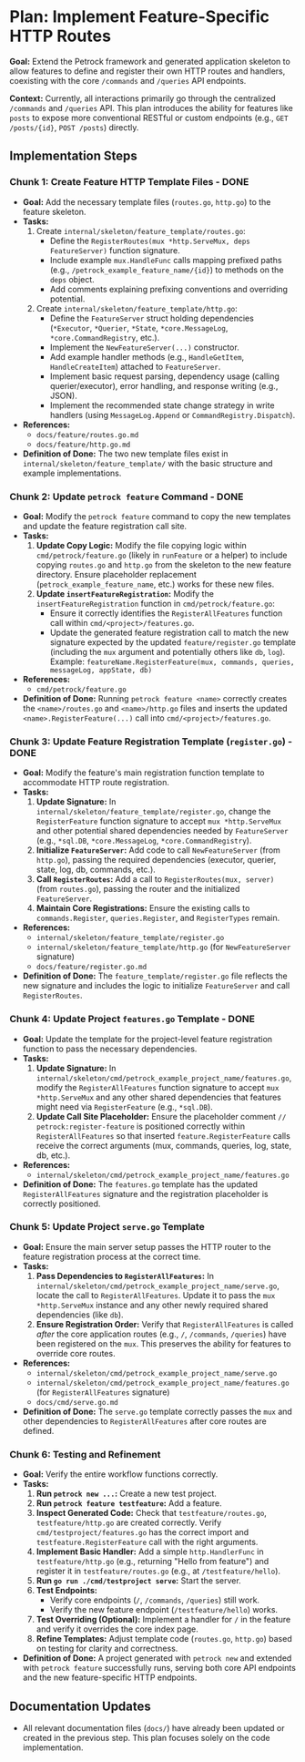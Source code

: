 # Plan: Implement Feature-Specific HTTP Routes

**Goal:** Extend the Petrock framework and generated application skeleton to allow features to define and register their own HTTP routes and handlers, coexisting with the core `/commands` and `/queries` API endpoints.

**Context:** Currently, all interactions primarily go through the centralized `/commands` and `/queries` API. This plan introduces the ability for features like `posts` to expose more conventional RESTful or custom endpoints (e.g., `GET /posts/{id}`, `POST /posts`) directly.

## Implementation Steps

### Chunk 1: Create Feature HTTP Template Files - DONE

- **Goal:** Add the necessary template files (`routes.go`, `http.go`) to the feature skeleton.
- **Tasks:**
  1. Create `internal/skeleton/feature_template/routes.go`:
      - Define the `RegisterRoutes(mux *http.ServeMux, deps FeatureServer)` function signature.
      - Include example `mux.HandleFunc` calls mapping prefixed paths (e.g., `/petrock_example_feature_name/{id}`) to methods on the `deps` object.
      - Add comments explaining prefixing conventions and overriding potential.
  2. Create `internal/skeleton/feature_template/http.go`:
      - Define the `FeatureServer` struct holding dependencies (`*Executor`, `*Querier`, `*State`, `*core.MessageLog`, `*core.CommandRegistry`, etc.).
      - Implement the `NewFeatureServer(...)` constructor.
      - Add example handler methods (e.g., `HandleGetItem`, `HandleCreateItem`) attached to `FeatureServer`.
      - Implement basic request parsing, dependency usage (calling querier/executor), error handling, and response writing (e.g., JSON).
      - Implement the recommended state change strategy in write handlers (using `MessageLog.Append` or `CommandRegistry.Dispatch`).
- **References:**
  - `docs/feature/routes.go.md`
  - `docs/feature/http.go.md`
- **Definition of Done:** The two new template files exist in `internal/skeleton/feature_template/` with the basic structure and example implementations.

### Chunk 2: Update `petrock feature` Command - DONE

- **Goal:** Modify the `petrock feature` command to copy the new templates and update the feature registration call site.
- **Tasks:**
  1. **Update Copy Logic:** Modify the file copying logic within `cmd/petrock/feature.go` (likely in `runFeature` or a helper) to include copying `routes.go` and `http.go` from the skeleton to the new feature directory. Ensure placeholder replacement (`petrock_example_feature_name`, etc.) works for these new files.
  2. **Update `insertFeatureRegistration`:** Modify the `insertFeatureRegistration` function in `cmd/petrock/feature.go`:
      - Ensure it correctly identifies the `RegisterAllFeatures` function call within `cmd/<project>/features.go`.
      - Update the generated feature registration call to match the new signature expected by the updated `feature/register.go` template (including the `mux` argument and potentially others like `db`, `log`). Example: `featureName.RegisterFeature(mux, commands, queries, messageLog, appState, db)`
- **References:**
  - `cmd/petrock/feature.go`
- **Definition of Done:** Running `petrock feature <name>` correctly creates the `<name>/routes.go` and `<name>/http.go` files and inserts the updated `<name>.RegisterFeature(...)` call into `cmd/<project>/features.go`.

### Chunk 3: Update Feature Registration Template (`register.go`) - DONE

- **Goal:** Modify the feature's main registration function template to accommodate HTTP route registration.
- **Tasks:**
  1. **Update Signature:** In `internal/skeleton/feature_template/register.go`, change the `RegisterFeature` function signature to accept `mux *http.ServeMux` and other potential shared dependencies needed by `FeatureServer` (e.g., `*sql.DB`, `*core.MessageLog`, `*core.CommandRegistry`).
  2. **Initialize `FeatureServer`:** Add code to call `NewFeatureServer` (from `http.go`), passing the required dependencies (executor, querier, state, log, db, commands, etc.).
  3. **Call `RegisterRoutes`:** Add a call to `RegisterRoutes(mux, server)` (from `routes.go`), passing the router and the initialized `FeatureServer`.
  4. **Maintain Core Registrations:** Ensure the existing calls to `commands.Register`, `queries.Register`, and `RegisterTypes` remain.
- **References:**
  - `internal/skeleton/feature_template/register.go`
  - `internal/skeleton/feature_template/http.go` (for `NewFeatureServer` signature)
  - `docs/feature/register.go.md`
- **Definition of Done:** The `feature_template/register.go` file reflects the new signature and includes the logic to initialize `FeatureServer` and call `RegisterRoutes`.

### Chunk 4: Update Project `features.go` Template - DONE

- **Goal:** Update the template for the project-level feature registration function to pass the necessary dependencies.
- **Tasks:**
  1. **Update Signature:** In `internal/skeleton/cmd/petrock_example_project_name/features.go`, modify the `RegisterAllFeatures` function signature to accept `mux *http.ServeMux` and any other shared dependencies that features might need via `RegisterFeature` (e.g., `*sql.DB`).
  2. **Update Call Site Placeholder:** Ensure the placeholder comment `// petrock:register-feature` is positioned correctly within `RegisterAllFeatures` so that inserted `feature.RegisterFeature` calls receive the correct arguments (mux, commands, queries, log, state, db, etc.).
- **References:**
  - `internal/skeleton/cmd/petrock_example_project_name/features.go`
- **Definition of Done:** The `features.go` template has the updated `RegisterAllFeatures` signature and the registration placeholder is correctly positioned.

### Chunk 5: Update Project `serve.go` Template

- **Goal:** Ensure the main server setup passes the HTTP router to the feature registration process at the correct time.
- **Tasks:**
  1. **Pass Dependencies to `RegisterAllFeatures`:** In `internal/skeleton/cmd/petrock_example_project_name/serve.go`, locate the call to `RegisterAllFeatures`. Update it to pass the `mux *http.ServeMux` instance and any other newly required shared dependencies (like `db`).
  2. **Ensure Registration Order:** Verify that `RegisterAllFeatures` is called _after_ the core application routes (e.g., `/`, `/commands`, `/queries`) have been registered on the `mux`. This preserves the ability for features to override core routes.
- **References:**
  - `internal/skeleton/cmd/petrock_example_project_name/serve.go`
  - `internal/skeleton/cmd/petrock_example_project_name/features.go` (for `RegisterAllFeatures` signature)
  - `docs/cmd/serve.go.md`
- **Definition of Done:** The `serve.go` template correctly passes the `mux` and other dependencies to `RegisterAllFeatures` after core routes are defined.

### Chunk 6: Testing and Refinement

- **Goal:** Verify the entire workflow functions correctly.
- **Tasks:**
  1. **Run `petrock new ...`:** Create a new test project.
  2. **Run `petrock feature testfeature`:** Add a feature.
  3. **Inspect Generated Code:** Check that `testfeature/routes.go`, `testfeature/http.go` are created correctly. Verify `cmd/testproject/features.go` has the correct import and `testfeature.RegisterFeature` call with the right arguments.
  4. **Implement Basic Handler:** Add a simple `http.HandlerFunc` in `testfeature/http.go` (e.g., returning "Hello from feature") and register it in `testfeature/routes.go` (e.g., at `/testfeature/hello`).
  5. **Run `go run ./cmd/testproject serve`:** Start the server.
  6. **Test Endpoints:**
      - Verify core endpoints (`/`, `/commands`, `/queries`) still work.
      - Verify the new feature endpoint (`/testfeature/hello`) works.
  7. **Test Overriding (Optional):** Implement a handler for `/` in the feature and verify it overrides the core index page.
  8. **Refine Templates:** Adjust template code (`routes.go`, `http.go`) based on testing for clarity and correctness.
- **Definition of Done:** A project generated with `petrock new` and extended with `petrock feature` successfully runs, serving both core API endpoints and the new feature-specific HTTP endpoints.

## Documentation Updates

- All relevant documentation files (`docs/`) have already been updated or created in the previous step. This plan focuses solely on the code implementation.
